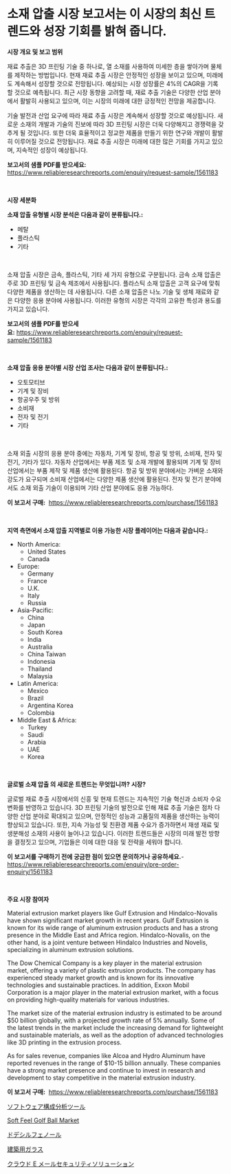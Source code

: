 <p><h1>소재 압출 시장 보고서는 이 시장의 최신 트렌드와 성장 기회를 밝혀 줍니다.</h1></p><p><strong>시장 개요 및 보고 범위</strong></p>
<p><p>재료 추출은 3D 프린팅 기술 중 하나로, 열 소재를 사용하여 미세한 층을 쌓아가며 물체를 제작하는 방법입니다. 현재 재료 추출 시장은 안정적인 성장을 보이고 있으며, 미래에도 계속해서 성장할 것으로 전망됩니다. 예상되는 시장 성장률은 4%의 CAGR을 기록할 것으로 예측됩니다. 최근 시장 동향을 고려할 때, 재료 추출 기술은 다양한 산업 분야에서 활발히 사용되고 있으며, 이는 시장의 미래에 대한 긍정적인 전망을 제공합니다.</p><p>기술 발전과 산업 요구에 따라 재료 추출 시장은 계속해서 성장할 것으로 예상됩니다. 새로운 소재의 개발과 기술의 진보에 따라 3D 프린팅 시장은 더욱 다양해지고 경쟁력을 갖추게 될 것입니다. 또한 더욱 효율적이고 정교한 제품을 만들기 위한 연구와 개발이 활발히 이루어질 것으로 전망됩니다. 재료 추출 시장은 미래에 대한 많은 기회를 가지고 있으며, 지속적인 성장이 예상됩니다.</p></p>
<p><strong>보고서의 샘플 PDF를 받으세요:</strong> <a href="https://www.reliableresearchreports.com/enquiry/request-sample/1561183">https://www.reliableresearchreports.com/enquiry/request-sample/1561183</a></p>
<p>&nbsp;</p>
<p><strong>시장 세분화</strong></p>
<p><strong>소재 압출 유형별 시장 분석은 다음과 같이 분류됩니다.:</strong></p>
<p><ul><li>메탈</li><li>플라스틱</li><li>기타</li></ul></p>
<p>&nbsp;</p>
<p><p>소재 압출 시장은 금속, 플라스틱, 기타 세 가지 유형으로 구분됩니다. 금속 소재 압출은 주로 3D 프린팅 및 금속 제조에서 사용됩니다. 플라스틱 소재 압출은 고객 요구에 맞춰 다양한 제품을 생산하는 데 사용됩니다. 다른 소재 압출은 나노 기술 및 생체 재료와 같은 다양한 응용 분야에 사용됩니다. 이러한 유형의 시장은 각각의 고유한 특성과 용도를 가지고 있습니다.</p></p>
<p><strong>보고서의 샘플 PDF를 받으세요:</strong>&nbsp;<a href="https://www.reliableresearchreports.com/enquiry/request-sample/1561183">https://www.reliableresearchreports.com/enquiry/request-sample/1561183</a></p>
<p>&nbsp;</p>
<p><strong> 소재 압출 응용 분야별 시장 산업 조사는 다음과 같이 분류됩니다.:</strong></p>
<p><ul><li>오토모티브</li><li>기계 및 장비</li><li>항공우주 및 방위</li><li>소비재</li><li>전자 및 전기</li><li>기타</li></ul></p>
<p>&nbsp;</p>
<p><p>소재 외출 시장의 응용 분야 중에는 자동차, 기계 및 장비, 항공 및 방위, 소비재, 전자 및 전기, 기타가 있다. 자동차 산업에서는 부품 제조 및 소재 개발에 활용되며 기계 및 장비 산업에서는 부품 제작 및 제품 생산에 활용된다. 항공 및 방위 분야에서는 가벼운 소재와 강도가 요구되며 소비재 산업에서는 다양한 제품 생산에 활용된다. 전자 및 전기 분야에서도 소재 외출 기술이 이용되며 기타 산업 분야에도 응용 가능하다.</p></p>
<p><strong>이 보고서 구매:</strong>&nbsp; <a href="https://www.reliableresearchreports.com/purchase/1561183">https://www.reliableresearchreports.com/purchase/1561183</a></p>
<p>&nbsp;</p>
<p><strong>지역 측면에서 소재 압출 지역별로 이용 가능한 시장 플레이어는 다음과 같습니다.:</strong></p>
<p><ul>
    <li>
        North America:
        <ul>
            <li>United States</li>
            <li>Canada</li>
        </ul>
    </li>
    <li>
        Europe:
        <ul>
            <li>Germany</li>
            <li>France</li>
            <li>U.K.</li>
            <li>Italy</li>
            <li>Russia</li>
        </ul>
    </li>
    <li>
        Asia-Pacific:
        <ul>
            <li>China</li>
            <li>Japan</li>
            <li>South Korea</li>
            <li>India</li>
            <li>Australia</li>
            <li>China Taiwan</li>
            <li>Indonesia</li>
            <li>Thailand</li>
            <li>Malaysia</li>
        </ul>
    </li>
    <li>
        Latin America:
        <ul>
            <li>Mexico</li>
            <li>Brazil</li>
            <li>Argentina Korea</li>
            <li>Colombia</li>
        </ul>
    </li>
    <li>
        Middle East & Africa:
        <ul>
            <li>Turkey</li>
            <li>Saudi</li>
            <li>Arabia</li>
            <li>UAE</li>
            <li>Korea</li>
        </ul>
    </li>
    </ul></p>
<p>&nbsp;</p>
<p><strong>글로벌 소재 압출 의 새로운 트렌드는 무엇입니까? 시장?</strong></p>
<p><p>글로벌 재료 추출 시장에서의 신흥 및 현재 트렌드는 지속적인 기술 혁신과 소비자 수요 변화를 반영하고 있습니다. 3D 프린팅 기술의 발전으로 인해 재료 추출 기술은 점차 다양한 산업 분야로 확대되고 있으며, 안정적인 성능과 고품질의 제품을 생산하는 능력이 향상되고 있습니다. 또한, 지속 가능성 및 친환경 제품 수요가 증가하면서 재생 재료 및 생분해성 소재의 사용이 늘어나고 있습니다. 이러한 트렌드들은 시장의 미래 발전 방향을 결정짓고 있으며, 기업들은 이에 대한 대응 및 전략을 세워야 합니다.</p></p>
<p><strong>이 보고서를 구매하기 전에 궁금한 점이 있으면 문의하거나 공유하세요.</strong>- <a href="https://www.reliableresearchreports.com/enquiry/pre-order-enquiry/1561183">https://www.reliableresearchreports.com/enquiry/pre-order-enquiry/1561183</a></p>
<p>&nbsp;</p>
<p><strong>주요 시장 참여자</strong></p>
<p><p>Material extrusion market players like Gulf Extrusion and Hindalco-Novalis have shown significant market growth in recent years. Gulf Extrusion is known for its wide range of aluminum extrusion products and has a strong presence in the Middle East and Africa region. Hindalco-Novalis, on the other hand, is a joint venture between Hindalco Industries and Novelis, specializing in aluminum extrusion solutions.</p><p>The Dow Chemical Company is a key player in the material extrusion market, offering a variety of plastic extrusion products. The company has experienced steady market growth and is known for its innovative technologies and sustainable practices. In addition, Exxon Mobil Corporation is a major player in the material extrusion market, with a focus on providing high-quality materials for various industries.</p><p>The market size of the material extrusion industry is estimated to be around $50 billion globally, with a projected growth rate of 5% annually. Some of the latest trends in the market include the increasing demand for lightweight and sustainable materials, as well as the adoption of advanced technologies like 3D printing in the extrusion process.</p><p>As for sales revenue, companies like Alcoa and Hydro Aluminum have reported revenues in the range of $10-15 billion annually. These companies have a strong market presence and continue to invest in research and development to stay competitive in the material extrusion industry.</p></p>
<p><strong>이 보고서 구매:</strong>&nbsp;&nbsp;<a href="https://www.reliableresearchreports.com/purchase/1561183">https://www.reliableresearchreports.com/purchase/1561183</a></p>
<p><p><a href="https://github.com/vhemk0794148/Market-Research-Report-List-1/blob/main/74198446626.md">ソフトウェア構成分析ツール</a></p><p><a href="https://github.com/wwwkeltoum/Market-Research-Report-List-2/blob/main/soft-feel-golf-ball-market.md">Soft Feel Golf Ball Market</a></p><p><a href="https://medium.com/@titusboyer1/%E3%83%89%E3%83%87%E3%82%B7%E3%83%AB%E3%83%95%E3%82%A7%E3%83%8E%E3%83%BC%E3%83%AB%E5%B8%82%E5%A0%B4%E3%83%AC%E3%83%9D%E3%83%BC%E3%83%88%E3%81%AF-%E3%81%93%E3%81%AE%E5%B8%82%E5%A0%B4%E3%81%AE%E6%9C%80%E6%96%B0%E3%81%AE%E3%83%88%E3%83%AC%E3%83%B3%E3%83%89%E3%81%A8%E6%88%90%E9%95%B7%E6%A9%9F%E4%BC%9A%E3%82%92%E6%98%8E%E3%82%89%E3%81%8B%E3%81%AB%E3%81%97%E3%81%BE%E3%81%99-50127b24aa07">ドデシルフェノール</a></p><p><a href="https://medium.com/@lenorakris2023/%E3%83%93%E3%83%AB%E3%83%87%E3%82%A3%E3%83%B3%E3%82%B0%E3%82%AC%E3%83%A9%E3%82%B9%E5%B8%82%E5%A0%B4%E3%81%AE%E3%82%A4%E3%83%B3%E3%82%B5%E3%82%A4%E3%83%88-%E5%B8%82%E5%A0%B4%E3%83%88%E3%83%AC%E3%83%B3%E3%83%89-%E6%88%90%E9%95%B7-2024%E5%B9%B4%E3%81%8B%E3%82%892031%E5%B9%B4%E3%81%BE%E3%81%A7%E3%81%AE%E4%BA%88%E6%B8%AC-545217280ea2">建築用ガラス</a></p><p><a href="https://github.com/pepo3k/Market-Research-Report-List-1/blob/main/28945816627.md">クラウド E メールセキュリティソリューション</a></p></p>
